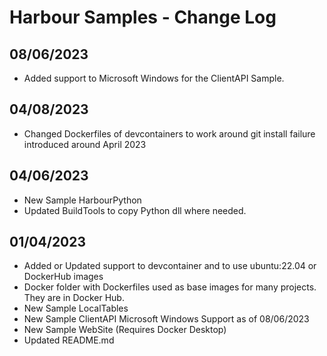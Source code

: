 # Harbour Samples - Change Log

## 08/06/2023
* Added support to Microsoft Windows for the ClientAPI Sample.

## 04/08/2023
* Changed Dockerfiles of devcontainers to work around git install failure introduced around April 2023

## 04/06/2023
* New Sample HarbourPython
* Updated BuildTools to copy Python dll where needed.

## 01/04/2023
* Added or Updated support to devcontainer and to use ubuntu:22.04 or DockerHub images
* Docker folder with Dockerfiles used as base images for many projects. They are in Docker Hub.
* New Sample LocalTables
* New Sample ClientAPI      Microsoft Windows Support as of 08/06/2023   
* New Sample WebSite        (Requires Docker Desktop)
* Updated README.md
